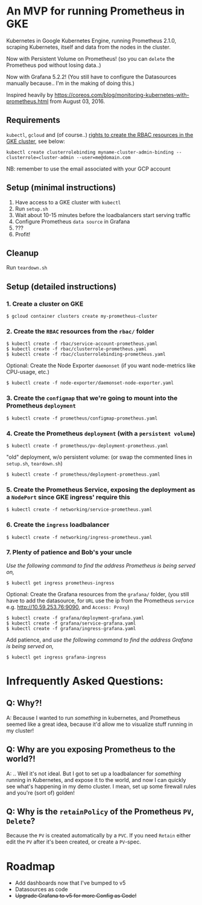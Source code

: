 # An MVP for running Prometheus in GKE

Kubernetes in Google Kubernetes Engine, running Prometheus 2.1.0, scraping Kubernetes, itself and data from the nodes in the cluster.

Now with Persistent Volume on Prometheus! (so you can `delete` the Prometheus pod without losing data..)

Now with Grafana 5.2.2! (You still have to configure the Datasources manually because.. I'm in the making of doing this.)

Inspired heavily by https://coreos.com/blog/monitoring-kubernetes-with-prometheus.html from August 03, 2016.

## Requirements

`kubectl`, `gcloud` and (of course..) [rights to create the RBAC resources in the GKE cluster](https://coreos.com/operators/prometheus/docs/latest/troubleshooting.html), see below:

```
kubectl create clusterrolebinding myname-cluster-admin-binding --clusterrole=cluster-admin --user=me@domain.com
```

NB: remember to use the email associated with your GCP account

## Setup (minimal instructions)

1. Have access to a GKE cluster with `kubectl`
1. Run `setup.sh`
1. Wait about 10-15 minutes before the loadbalancers start serving traffic
1. Configure Prometheus `data source` in Grafana
1. ???
1. Profit!

## Cleanup

Run `teardown.sh`

## Setup (detailed instructions)

### 1. Create a cluster on GKE
```
$ gcloud container clusters create my-prometheus-cluster
```

### 2. Create the `RBAC` resources from the `rbac/` folder
```
$ kubectl create -f rbac/service-account-prometheus.yaml
$ kubectl create -f rbac/clusterrole-prometheus.yaml
$ kubectl create -f rbac/clusterrolebinding-prometheus.yaml
```

Optional: Create the Node Exporter `daemonset` (if you want node-metrics like CPU-usage, etc.)
```
$ kubectl create -f node-exporter/daemonset-node-exporter.yaml
```

### 3. Create the `configmap` that we're going to mount into the Prometheus `deployment`
```
$ kubectl create -f prometheus/configmap-prometheus.yaml
```

### 4. Create the Prometheus `deployment` (with a `persistent volume`)
```
$ kubectl create -f prometheus/pv-deployment-prometheus.yaml
```

"old" deployment, w/o persistent volume: (or swap the commented lines in `setup.sh`, `teardown.sh`)
```
$ kubectl create -f prometheus/deployment-prometheus.yaml
```

### 5. Create the Prometheus Service, exposing the deployment as a `NodePort` since GKE ingress' require this
```
$ kubectl create -f networking/service-prometheus.yaml
```

### 6. Create the `ingress` loadbalancer
```
$ kubectl create -f networking/ingress-prometheus.yaml
```

### 7. Plenty of patience and Bob's your uncle

_Use the following command to find the address Prometheus is being served on,_
```
$ kubectl get ingress prometheus-ingress
```

Optional: Create the Grafana resources from the `grafana/` folder, (you still have to add the datasource, for `URL` use the ip from the Prometheus `service` e.g. http://10.59.253.76:9090, and `Access: Proxy`)
```
$ kubectl create -f grafana/deployment-grafana.yaml
$ kubectl create -f grafana/service-grafana.yaml
$ kubectl create -f grafana/ingress-grafana.yaml
```

Add patience, and _use the following command to find the address Grafana is being served on,_
```
$ kubectl get ingress grafana-ingress
```

# Infrequently Asked Questions:

## Q: Why?!
A: Because I wanted to run _something_ in kubernetes, and Prometheus seemed like a great idea, because it'd allow me to visualize stuff running in my cluster!

## Q: Why are you exposing Prometheus to the world?!
A: .. Well it's not ideal. But I got to set up a loadbalancer for _something_ running in Kubernetes, and expose it to the world, and now I can quickly see what's happening in my demo cluster. I mean, set up some firewall rules and you're (sort of) golden!

## Q: Why is the `retainPolicy` of the Prometheus `PV`, `Delete`?
Because the `PV` is created automatically by a `PVC`.
If you need `Retain` either edit the `PV` after it's been created, or create a `PV`-spec.

# Roadmap

- Add dashboards now that I've bumped to v5
- Datasources as code
- ~~Upgrade Grafana to v5 for more Config as Code!~~
